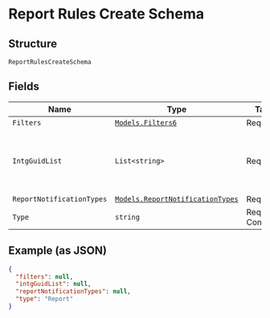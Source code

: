 
# Report Rules Create Schema

## Structure

`ReportRulesCreateSchema`

## Fields

| Name | Type | Tags | Description |
|  --- | --- | --- | --- |
| `Filters` | [`Models.Filters6`](../../doc/models/filters-6.md) | Required | - |
| `IntgGuidList` | `List<string>` | Required | **Constraints**: *Minimum Items*: `1`, *Unique Items Required* |
| `ReportNotificationTypes` | [`Models.ReportNotificationTypes`](../../doc/models/report-notification-types.md) | Required | - |
| `Type` | `string` | Required, Constant | **Default**: `"Report"` |

## Example (as JSON)

```json
{
  "filters": null,
  "intgGuidList": null,
  "reportNotificationTypes": null,
  "type": "Report"
}
```


